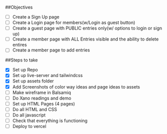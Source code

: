 ##Objectives
- [ ] Create a Sign Up page
- [ ] Create a Login page for members(w/Login as guest button)
- [ ] Create a guest page with PUBLIC entries only(w/ options to login or sign up)
- [ ] Create a member page with ALL Entries visible and the ability to delete entires
- [ ] Create a member page to add entries

##Steps to take
- [x] Set up Repo
- [x] Set up live-server and tailwindcss 
- [x] Set up assets folder
- [x] Add Screenshots of color way ideas and page ideas to assets
- [ ] Make wireframe in Balsamiq
- [ ] Do Xano readings and demo
- [ ] Set up HTML Pages (4 pages)
- [ ] Do all HTML and CSS
- [ ] Do all javascript
- [ ] Check that everything is functioning
- [ ] Deploy to vercel